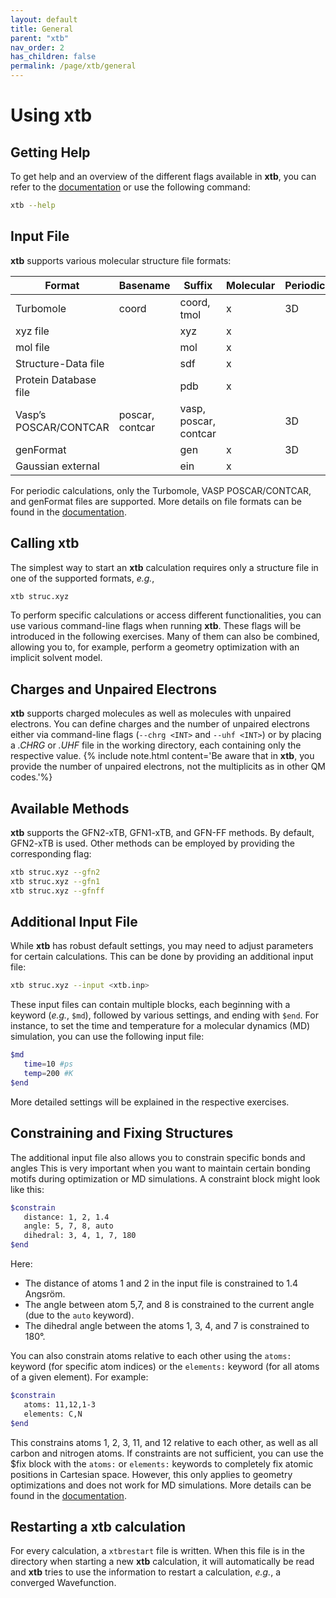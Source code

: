 ```yaml
---
layout: default
title: General
parent: "xtb"
nav_order: 2
has_children: false
permalink: /page/xtb/general
---
```


# Using **xtb**

## Getting Help
To get help and an overview of the different flags available in **xtb**, you can refer to the [documentation](https://xtb-docs.readthedocs.io/en/latest/index.html) or use the following command:

```bash
xtb --help
```

## Input File

**xtb** supports various molecular structure file formats:

| Format                  | Basename           | Suffix               | Molecular | Periodic |
|-------------------------|--------------------|----------------------|-----------|----------|
| Turbomole              | coord              | coord, tmol         | x         | 3D       |
| xyz file              |                    | xyz                  | x         |          |
| mol file              |                    | mol                  | x         |          |
| Structure-Data file    |                    | sdf                  | x         |          |
| Protein Database file  |                    | pdb                  | x         |          |
| Vasp’s POSCAR/CONTCAR  | poscar, contcar    | vasp, poscar, contcar |          | 3D       |
| genFormat             |                    | gen                  | x         | 3D       |
| Gaussian external     |                    | ein                  | x         |          |

For periodic calculations, only the Turbomole, VASP POSCAR/CONTCAR, and genFormat files are supported.
More details on file formats can be found in the [documentation](https://xtb-docs.readthedocs.io/en/latest/geometry.html).

## Calling xtb

The simplest way to start an **xtb** calculation requires only a structure file in one of the supported formats, *e.g.*,

```bash
xtb struc.xyz
```

To perform specific calculations or access different functionalities, you can use various command-line flags when running **xtb**. These flags will be introduced in the following exercises. Many of them can also be combined, allowing you to, for example, perform a geometry optimization with an implicit solvent model.

## Charges and Unpaired Electrons
**xtb**  supports charged molecules as well as molecules with unpaired electrons. You can define charges and the number of unpaired electrons either via command-line flags (`--chrg <INT>` and `--uhf <INT>`) or by placing a *.CHRG* or *.UHF* file in the working directory, each containing only the respective value.
{% include note.html content='Be aware that in **xtb**, you provide the number of unpaired electrons, not the multiplicits as in other QM codes.'%}


## Available Methods
**xtb** supports the GFN2-xTB, GFN1-xTB, and GFN-FF methods. By default, GFN2-xTB is used. Other methods can be employed by providing the corresponding flag:

```bash
xtb struc.xyz --gfn2
xtb struc.xyz --gfn1
xtb struc.xyz --gfnff
```

## Additional Input File
While **xtb** has robust default settings, you may need to adjust parameters for certain calculations.
This can be done by providing an additional input file:

```bash
xtb struc.xyz --input <xtb.inp>
```

These input files can contain multiple blocks, each beginning with a keyword (*e.g.*, `$md`), followed by various settings, and ending with `$end`. For instance, to set the time and temperature for a molecular dynamics (MD) simulation, you can use the following input file:

```bash
$md
   time=10 #ps
   temp=200 #K
$end
```

More detailed settings will be explained in the respective exercises.

## Constraining and Fixing Structures
The additional input file also allows you to constrain specific bonds and angles
This is very important when you want to maintain certain bonding motifs during optimization or MD simulations. A constraint block might look like this:

```bash
$constrain
   distance: 1, 2, 1.4
   angle: 5, 7, 8, auto
   dihedral: 3, 4, 1, 7, 180
$end
```

Here:
* The distance of atoms 1 and 2 in the input file is constrained to 1.4 Angsröm.
* The angle between atom 5,7, and 8 is constrained to the current angle (due to the `auto` keyword).
* The dihedral angle between the atoms 1, 3, 4, and 7 is constrained to 180°.

You can also constrain atoms relative to each other using the `atoms:` keyword (for specific atom indices) or the `elements:` keyword (for all atoms of a given element). For example:

```bash
$constrain
   atoms: 11,12,1-3
   elements: C,N
$end
```

This constrains atoms 1, 2, 3, 11, and 12 relative to each other, as well as all carbon and nitrogen atoms.
If constraints are not sufficient, you can use the $fix block with the `atoms:` or `elements:` keywords to completely fix atomic positions in Cartesian space.
However, this only applies to geometry optimizations and does not work for MD simulations. More details can be found in the [documentation](https://xtb-docs.readthedocs.io/en/latest/xcontrol.html).

## Restarting a **xtb** calculation

For every calculation, a `xtbrestart` file is written. When this file is in the directory when starting a new **xtb** calculation, it will automatically be read and **xtb** tries to use the information to restart a calculation, *e.g.*, a converged Wavefunction.
